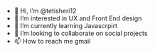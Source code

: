- 👋 Hi, I’m @tetisheri12
- 👀 I’m interested in UX and Front End design
- 🌱 I’m currently learning Javascrpirt
- 💞️ I’m looking to collaborate on social projects
- 📫 How to reach me gmail

<!---
tetisheri12/tetisheri12 is a ✨ special ✨ repository because its `README.md` (this file) appears on your GitHub profile.
You can click the Preview link to take a look at your changes.
--->
